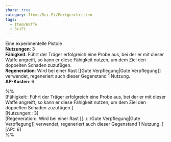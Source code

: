 ```yaml
---
share: true
category: Items/Sci-Fi/Fortgeschritten
tags:
  - Item/Waffe
  - SciFi
---
```

  
Eine experimentelle Pistole  
**Nutzungen**:  3  
**Fähigkeit**: Führt der Träger erfolgreich eine Probe aus, bei der er mit dieser Waffe angreift, so kann er diese Fähigkeit nutzen, um dem Ziel den doppelten Schaden zuzufügen.  
**Regeneration**: Wird bei einer Rast [[Gute Verpflegung|Gute Verpflegung]] verwendet, regeneriert auch dieser Gegenstand 1 Nutzung.  
**AP-Kosten**: 6  
  
%%  
[Fähigkeit:: Führt der Träger erfolgreich eine Probe aus, bei der er mit dieser Waffe angreift, so kann er diese Fähigkeit nutzen, um dem Ziel den doppelten Schaden zuzufügen.]  
[Nutzungen:: 3]  
[Regeneration:: Wird bei einer Rast [[../../Gute Verpflegung|Gute Verpflegung]] verwendet, regeneriert auch dieser Gegenstand 1 Nutzung.  ]   
[AP:: 6]  
%%